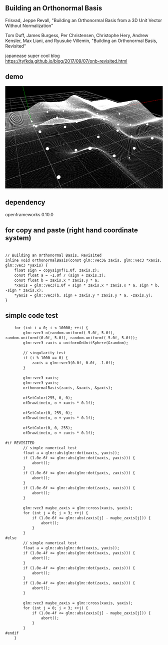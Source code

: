 ## Building an Orthonormal Basis
Frisvad, Jeppe Revall, "Building an Orthonormal Basis from a 3D Unit Vector Without Normalization"

Tom Duff, James Burgess, Per Christensen, Christophe Hery, Andrew Kensler, Max Liani, and Ryusuke Villemin, "Building an Orthonormal Basis, Revisited"

japanease super cool blog<br>
https://tyfkda.github.io/blog/2017/09/07/onb-revisited.html

## demo
![demo](demo.gif)

## dependency
openframeworks 0.10.0

## for copy and paste (right hand coordinate system)

```

// Building an Orthonormal Basis, Revisited
inline void orthonormalBasis(const glm::vec3& zaxis, glm::vec3 *xaxis, glm::vec3 *yaxis) {
	float sign = copysignf(1.0f, zaxis.z);
	const float a = -1.0f / (sign + zaxis.z);
	const float b = zaxis.x * zaxis.y * a;
	*xaxis = glm::vec3(1.0f + sign * zaxis.x * zaxis.x * a, sign * b, -sign * zaxis.x);
	*yaxis = glm::vec3(b, sign + zaxis.y * zaxis.y * a, -zaxis.y);
}

```

## simple code test
```
	for (int i = 0; i < 10000; ++i) {
		glm::vec3 o(random.uniformf(-5.0f, 5.0f), random.uniformf(0.0f, 5.0f), random.uniformf(-5.0f, 5.0f));
		glm::vec3 zaxis = uniformOnUnitSphere(&random);

		// singularity test
		if (i % 1000 == 0) {
			zaxis = glm::vec3(0.0f, 0.0f, -1.0f);
		}

		glm::vec3 xaxis;
		glm::vec3 yaxis;
		orthonormalBasis(zaxis, &xaxis, &yaxis);

		ofSetColor(255, 0, 0);
		ofDrawLine(o, o + xaxis * 0.1f);

		ofSetColor(0, 255, 0);
		ofDrawLine(o, o + yaxis * 0.1f);

		ofSetColor(0, 0, 255);
		ofDrawLine(o, o + zaxis * 0.1f);

#if REVISITED
		// simple numerical test
		float a = glm::abs(glm::dot(xaxis, yaxis));
		if (1.0e-6f <= glm::abs(glm::dot(xaxis, yaxis))) {
			abort();
		}
		if (1.0e-6f <= glm::abs(glm::dot(yaxis, zaxis))) {
			abort();
		}
		if (1.0e-6f <= glm::abs(glm::dot(zaxis, xaxis))) {
			abort();
		}

		glm::vec3 maybe_zaxis = glm::cross(xaxis, yaxis);
		for (int j = 0; j < 3; ++j) {
			if (1.0e-6f <= glm::abs(zaxis[j] - maybe_zaxis[j])) {
				abort();
			}
		}
#else
		// simple numerical test
		float a = glm::abs(glm::dot(xaxis, yaxis));
		if (1.0e-4f <= glm::abs(glm::dot(xaxis, yaxis))) {
			abort();
		}
		if (1.0e-4f <= glm::abs(glm::dot(yaxis, zaxis))) {
			abort();
		}
		if (1.0e-4f <= glm::abs(glm::dot(zaxis, xaxis))) {
			abort();
		}

		glm::vec3 maybe_zaxis = glm::cross(xaxis, yaxis);
		for (int j = 0; j < 3; ++j) {
			if (1.0e-4f <= glm::abs(zaxis[j] - maybe_zaxis[j])) {
				abort();
			}
		}
#endif
	}
```